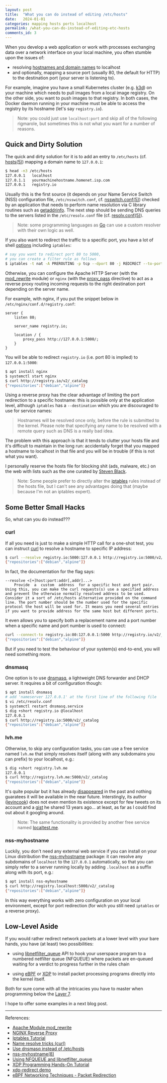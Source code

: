 ```yaml
---
layout: post
title:  "What you can do instead of editing /etc/hosts"
date:   2024-01-01
categories: mapping hosts ports localhost
permalink: /what-you-can-do-instead-of-editing-etc-hosts
comments_id: 3
---
```


When you develop a web application or work with processes exchanging data over a network interface on your local machine, you often stumble upon the issues of: 
- resolving [hostnames and domain names](https://superuser.com/questions/59093/difference-between-host-name-and-domain-name) to localhost
- and optionally, mapping a source port (usually 80, the default for HTTP) to the destination port (your server is listening to).

For example, imagine you have a small Kubernetes cluster (e.g. [k3d](https://k3d.io)) on your machine which needs to pull images from a local image registry. On the other side, you want to push images to that registry. In both cases, the Docker daemon running in your machine must be able to access the registry by its hostname (let's say `registry.io`).

> Note: you could just use `localhost:port` and skip all of the following rigmarole, but sometimes this is not what you want for a number of reasons.

## Quick and Dirty Solution

The quick and dirty solution for it is to add an entry to `/etc/hosts` (cf. [hosts(5)](https://linux.die.net/man/5/hosts)) mapping a domain name to `127.0.0.1`: 
```bash
$ head -n3 /etc/hosts
127.0.0.1	localhost
127.0.1.1	yourmachinehostname.homenet.isp.com
127.0.0.1	registry.io
```

Usually this is the first source (it depends on your Name Service Switch (NSS) configuration file, `/etc/nsswitch.conf`, cf. [nsswitch.conf(5)](https://linux.die.net/man/5/nsswitch.conf)) checked by an application that needs to perform name resolution via C library routines such as [getaddrinfo](https://linux.die.net/man/3/getaddrinfo). The next step should be sending DNS queries to the servers listed in the `/etc/resolv.conf` file
(cf. [resolv.conf(5)](https://linux.die.net/man/5/resolv.conf)).

> Note: some programming languages as [Go](https://pkg.go.dev/net#hdr-Name_Resolution) can use a custom resolver with their own logic as well. 

If you also want to redirect the traffic to a specific port,
you have a lot of shell [options](https://www.baeldung.com/linux/port-redirection) including `iptables`:
```bash
# say you want to redirect port 80 to 5000,
# you can create a filter rule as follows
$ iptables -t nat -A PREROUTING -p tcp --dport 80 -j REDIRECT --to-port 5000
```

Otherwise, you can configure the Apache HTTP Server (with the [mod_rewrite](https://httpd.apache.org/docs/2.4/mod/mod_rewrite.html) module) or `nginx` (with the [proxy_pass](https://docs.nginx.com/nginx/admin-guide/web-server/reverse-proxy/) directive) to act as a reverse proxy routing incoming requests to the right destination port depending on the server name.

For example, with nginx, if you put the snippet below in `/etc/nginx/conf.d/registry.conf`:
```nginx
server {
    listen 80;

    server_name registry.io;

    location / {
        proxy_pass http://127.0.0.1:5000/;
    }
}
```

You will be able to redirect `registry.io` (i.e. port 80 is implied) to `127.0.0.1:5000`:
```bash
$ apt install nginx
$ systemctl start nginx
$ curl http://registry.io/v2/_catalog
{"repositories":["debian","alpine"]}
```

Using a reverse proxy has the clear advantage of limiting the port redirection to a specific hostname: this is possible only at the application level, although `iptables` has a `--destination` which you are discouraged to use for service names:

> Hostnames will be resolved once only, before the rule is submitted to the kernel. Please note that specifying any name to be resolved with a remote query such as DNS is a really bad idea.

The problem with this approach is that it tends to clutter your hosts file and it's difficult to maintain in the long run: accidentally forget that you mapped a hostname to localhost in that file and you will be in trouble (if this is not what you want).

I personally reserve the hosts file for blocking shit (ads, malware, etc.) on the web with lists such as the one curated by [Steven Black](https://github.com/StevenBlack/hosts).

> Note: Some people prefer to directly alter the [iptables](https://www.frozentux.net/iptables-tutorial/iptables-tutorial.html) rules instead of the hosts file, but I can't see any advantages doing that (maybe because I'm not an iptables expert).

## Some Better Small Hacks

So, what can you do instead???

### curl


If all you need is just to make a simple HTTP call for a one-shot test, you can instruct [curl](https://everything.curl.dev/usingcurl/connections/name) to resolve a hostname to specific IP address:
```bash
$ curl --resolve registry.io:5000:127.0.0.1 http://registry.io:5000/v2/_catalog
{"repositories":["debian","alpine"]}
```

In fact, the documentation for the flag says:
```
--resolve <[+]host:port:addr[,addr]...>
    Provide  a  custom  address  for a specific host and port pair. Using this, you can make the curl requests(s) use a specified address and prevent the otherwise normally resolved address to be used. Consider it a sort of /etc/hosts alternative provided on the command line. The port number should be the number used for the specific protocol the host will be used for. It means you need several entries if you want to provide address for the same host but different ports.
```

It even allows you to specify both a replacement name and a port number when a specific name and port number is used to connect:
```bash
curl --connect-to registry.io:80:127.0.0.1:5000 http://registry.io/v2/_catalog
{"repositories":["debian","alpine"]}
```

But if you need to test the behaviour of your system(s) end-to-end, you will need something more.

### dnsmasq

One option is to use [dnsmasq](https://www.stevenrombauts.be/2018/01/use-dnsmasq-instead-of-etc-hosts/), a lightweight DNS forwarder and DHCP server. It requires a bit of configuration though:
```bash
$ apt install dnsmasq
# add 'nameserver 127.0.0.1' at the first line of the following file
$ vi /etc/resolv.conf
$ systemctl restart dnsmasq.service
$ dig +short registry.io @localhost
127.0.0.1
$ curl http://registry.io:5000/v2/_catalog
{"repositories":["debian","alpine"]}
```

### lvh.me

Otherwise, to skip any configuration tasks, you can use a free service named `lvh.me` that simply resolves itself (along with any subdomains you can prefix) to your localhost, e.g.:
```bash
$ dig +short registry.lvh.me
127.0.0.1
$ curl http://registry.lvh.me:5000/v2/_catalog
{"repositories":["debian","alpine"]}
```

It's quite popular but it has already [disappeared](https://news.ycombinator.com/item?id=27423225) in the past and nothing guaratees it will be available in the near future. Interstingly, its author ([levincook](https://github.com/levicook)) does not even mention its existence except for few tweets on its account and a [gist](https://gist.github.com/levicook/563675) he shared 13 years ago... at least, as far as I could find out about it googling around.

> Note: The same functionality is provided by another free service named [localtest.me](http://readme.localtest.me/). 

### nss-myhostname

Luckily, you don't need any external web service if you can install on your Linux distribution the [nss-myhostname](https://man7.org/linux/man-pages/man8/nss-myhostname.8.html) package: it can resolve any subdomains of `localhost` to the `127.0.0.1` automatically, so that you can simply refer to a server running locally by adding `.localhost` as a suffix along with its port, e.g.:
```bash
$ apt install nss-myhostname
$ curl http://registry.localhost:5000/v2/_catalog
{"repositories":["debian","alpine"]}
```

In this way everything works with zero configuration on your local environment, except for port redirection (for wich you still need `iptables` or a reverse proxy).

## Low-Level Aside

If you would rather redirect network packets at a lower level with your bare hands, you have (at least) two possibilities:

- using [libnetfilter_queue](https://netfilter.org/projects/libnetfilter_queue/) API to hook your userspace program to a numbered netfilter queue (NFQUEUE) where packets are en-queued waiting for a verdict to progress further in the rules chain 

- using [eBPF](https://who.ldelossa.is/posts/ebpf-networking-technique-packet-redirection/) or [XDP](https://www.datadoghq.com/blog/xdp-intro/) to install packet processing programs directly into the kernel itself.

Both for sure come with all the intricacies you have to master when programming below the [Layer 7](https://en.wikipedia.org/wiki/OSI_model#Layer_7:_Application_layer).

I hope to offer some examples in a next blog post.

---

References:
- [Apache Module mod_rewrite](https://httpd.apache.org/docs/2.4/mod/mod_rewrite.html)
- [NGINX Reverse Proxy](https://docs.nginx.com/nginx/admin-guide/web-server/reverse-proxy/)
- [Iptables Tutorial](https://www.frozentux.net/iptables-tutorial/iptables-tutorial.html)
- [Name resolve tricks (curl)](https://everything.curl.dev/usingcurl/connections/name)
- [Use dnsmasq instead of /etc/hosts](https://www.stevenrombauts.be/2018/01/use-dnsmasq-instead-of-etc-hosts/)
- [nss-myhostname(8)](https://man7.org/linux/man-pages/man8/nss-myhostname.8.html)
- [Using NFQUEUE and libnetfilter_queue](https://home.regit.org/netfilter-en/using-nfqueue-and-libnetfilter_queue/)
- [XDP Programming Hands-On Tutorial](https://github.com/xdp-project/xdp-tutorial)
- [xdp-redirect demo](https://github.com/zhao-kun/xdp-redirect)
- [eBPF Networking Techniques - Packet Redirection](https://who.ldelossa.is/posts/ebpf-networking-technique-packet-redirection/)
